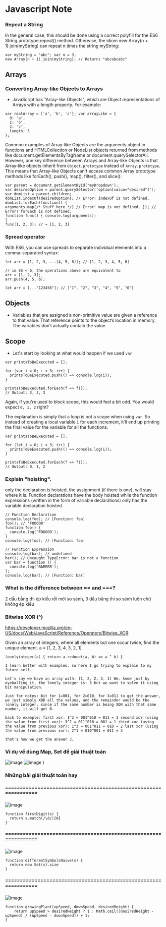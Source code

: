 # Javascript Note
### Repeat a String
In the general case, this should be done using a correct polyfill for the ES6 String.prototype.repeat() method. Otherwise, the idiom new     Array(n +       1).join(myString) can repeat n times the string myString:
```
var myString = "abc"; var n = 3;
new Array(n + 1).join(myString); // Returns "abcabcabc"
```

## Arrays
### Converting Array-like Objects to Arrays
* JavaScript has "Array-like Objects", which are Object representations of Arrays with a length property. For example:
```
var realArray = ['a', 'b', 'c']; var arrayLike = {
  0: 'a',
  1: 'b',
  2: 'c',
  length: 3
};
```

Common examples of Array-like Objects are the arguments object in functions and HTMLCollection or NodeList objects returned from methods like document.getElementsByTagName or document.querySelectorAll.
However, one key difference between Arrays and Array-like Objects is that Array-like objects inherit from `Object.prototype` instead of `Array.prototype`. This means that Array-like Objects can't access common Array
prototype methods like forEach(), push(), map(), filter(), and slice():
```
var parent = document.getElementById('myDropdown');
var desiredOption = parent.querySelector('option[value="desired"]'); var domList = parent.children;
domList.indexOf(desiredOption); // Error! indexOf is not defined. domList.forEach(function() {
arguments.map(/* Stuff here */) // Error! map is not defined. }); // Error! forEach is not defined.
function func() { console.log(arguments);
}
func(1, 2, 3); // → [1, 2, 3]
```

### Spread operator
With ES6, you can use spreads to separate individual elements into a comma-separated syntax:
```
let arr = [1, 2, 3, ...[4, 5, 6]]; // [1, 2, 3, 4, 5, 6]

// in ES < 6, the operations above are equivalent to
arr = [1, 2, 3];
arr.push(4, 5, 6);
```

```
let arr = [..."123456"]; // ["1", "2", "3", "4", "5", "6"]
```

## Objects
* Variables that are assigned a non-primitive value are given a reference to that value. That reference points to the object’s location in memory. The variables don’t actually contain the value.

## Scope
* Let's start by looking at what would happen if we used `var`
```
var printsToBeExecuted = [];

for (var i = 0; i < 3; i++) {  
  printsToBeExecuted.push(() => console.log(i));
}

printsToBeExecuted.forEach(f => f());  
// Output: 3, 3, 3
```
Again, if you're used to block scope, this would feel a bit odd. You would expect `0, 1, 2` right?

The explanation is simply that a loop is not a scope when using `var`. So instead of creating a local variable `i` for each increment, it'll end up printing the final value for the variable for all the functions.

```
var printsToBeExecuted = [];

for (let i = 0; i < 3; i++) {  
  printsToBeExecuted.push(() => console.log(i));
}

printsToBeExecuted.forEach(f => f());  
// Output: 0, 1, 2
```
### Explain "hoisting".
only the declaration is hoisted, the assignment (if there is one), will stay where it is.
Function declarations have the body hoisted while the function expressions (written in the form of variable declarations) only has the variable declaration hoisted.
```
// Function Declaration
console.log(foo); // [Function: foo]
foo(); // 'FOOOOO'
function foo() {
  console.log('FOOOOO');
}
console.log(foo); // [Function: foo]

// Function Expression
console.log(bar); // undefined
bar(); // Uncaught TypeError: bar is not a function
var bar = function () {
  console.log('BARRRR');
};
console.log(bar); // [Function: bar]
```
### What is the difference between == and ===?
2 dấu bằng thì ép kiểu rồi mới so sánh, 3 dấu bằng thì so sánh luôn chứ không ép kiểu


### Bitwise XOR (^)
https://developer.mozilla.org/en-US/docs/Web/JavaScript/Reference/Operators/Bitwise_XOR

Given an array of integers, where all elements but one occur twice, find the unique element.
a = [1, 2, 3, 4, 3, 2, 1]

```
lonelyinteger(a) { return a.reduce((a, b) => a ^ b) }
```
```
I learn better with examples, so here I go trying to explain to my future self.

Let's say we have an array with: [1, 2, 2, 3, 1] We, know just by eyeballing it, the lonely integer is: 3 but we want to solve it using bit manipulation.

Just for notes: bit for 1=001, for 2=010, for 3=011 to get the answer, we just simply XOR all the values, and the remainder would be the lonely integer. since if the same number is being XOR with that same number, it will get 0.

back to example: first xor: 1^2 = 001^010 = 011 = 3 second xor (using the value from first xor): 3^2 = 011^010 = 001 = 1 third xor (using the value from previous xor): 1^3 = 001^011 = 010 = 2 last xor (using the value from previous xor): 2^1 = 010^001 = 011 = 3

that's how we get the answer 3.
```
### Ví dụ về dùng Map, Set để giải thuật toán

![image](https://user-images.githubusercontent.com/61957094/121404997-b8504100-c986-11eb-9270-4d06f0964b48.png)
![image](https://user-images.githubusercontent.com/61957094/121405037-c1411280-c986-11eb-9a53-41cb2c5b2df4.png)
)

### Những bài giải thuật toán hay
##### ================================================================

![image](https://user-images.githubusercontent.com/61957094/121464214-a8178080-c9dd-11eb-99b3-d0ea837a6229.png)
```
function firstDigit(s) {
  return s.match(/\d/)[0]
}
```

##### ================================================================
![image](https://user-images.githubusercontent.com/61957094/121466669-0181ae80-c9e2-11eb-85c4-cd37d3d767b6.png)

```
function differentSymbolsNaive(s) {
  return new Set(s).size
}
```

##### ================================================================
![image](https://user-images.githubusercontent.com/61957094/121490927-b1194980-c9ff-11eb-8ba7-fb92f41dac83.png)

```
function growingPlant(upSpeed, downSpeed, desiredHeight) {
    return upSpeed > desiredHeight ? 1 : Math.ceil((desiredHeight - upSpeed) / (upSpeed - downSpeed)) + 1;
}
```
